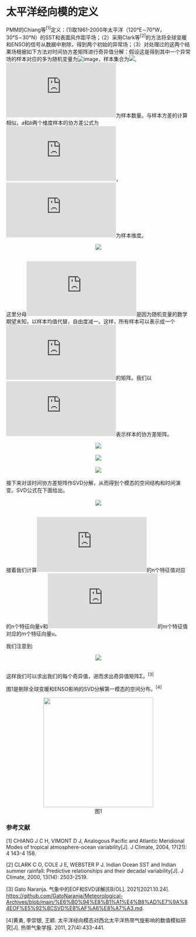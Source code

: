 # 太平洋经向模的定义
PMM的Chiang等<sup>[1]</sup>定义：(1)取1961-2000年太平洋（120°E&sim;70°W，30°S&sim;30°N）的SST和表面风作距平场；（2）采用Clark等<sup>[2]</sup>的方法将全球变暖和ENSO的信号从数据中剔除，得到两个初始的异常场；（3）对处理过的这两个结果场根据如下方法对时间协方差矩阵进行奇异值分解：假设这是得到其中一个异常场的样本对应的多为随机变量为![image](https://latex.codecogs.com/svg.latex?X=[X_1,X_2,X_3,...,X_n]^T)，样本集合为![](https://latex.codecogs.com/svg.image?%5Cleft%5C%7Bx_%7Bj%7D%20=%20%5Cleft%5B%20x_%7B1j%7D,%5Cchi%20_%7B2j%7D,%5Cldots%20,x_%7Bnj%7D%5Cright%5D%20%5E%7BT%7D%20%7C%201%5Cleq%20j%5Cleq%20m%5Cright%5C%7D%20%20),![](https://latex.codecogs.com/svg.latex?m)为样本数量。与样本方差的计算相似，𝑎和𝑏两个维度样本的协方差公式为![](https://latex.codecogs.com/svg.latex?1%5Cleq%20a%5Cleq%20n%2C%201%5Cleq%20b%5Cleq%20n)，![](https://latex.codecogs.com/svg.latex?n)为样本维度。
<br/>
<div align=center><img src="https://latex.codecogs.com/svg.latex?q_%7Ba%2Cb%7D%3D%5Cfrac%7B%5Csum_%7Bj%3D1%7D%5E%7Bm%7D%28x_%7Baj%7D-%5Cbar%7Bx%7D_a%29%28x_%7Bbj%7D-%5Cbar%7Bx%7D_b%29%7D%7Bm-1%7D"/></div>
<br/>

这里分母![](https://latex.codecogs.com/svg.latex?m-1)是因为随机变量的数学期望未知，以样本均值代替，自由度减一。这样，所有样本可以表示成一个![](https://latex.codecogs.com/svg.latex?n%5Ctimes%20m)的矩阵。我们以![](https://latex.codecogs.com/svg.latex?%5Chat%7B%5CSigma%7D)表示样本的协方差矩阵。

<div align="center"><img src="https://latex.codecogs.com/svg.latex?\hat{\Sigma&space;}=\begin{bmatrix}&space;q_{1,1}&space;&&space;q_{1,2}&space;&&space;\hdots&space;&&space;q_{1,n}\\&space;q_{2,1}&space;&&space;q_{2,2}&space;&&space;\hdots&space;&&space;q_{2,n}\\&space;\vdots&space;&&space;\vdots&space;&&space;\ddots&space;&&space;\vdots&space;\\&space;q_{n,1}&space;&&space;q_{n,2}&space;&&space;\hdots&space;&&space;q_{n,n}&space;\end{bmatrix}"></div>
<br/>
<div align="center"><img src="https://latex.codecogs.com/svg.latex?%3D%5Cfrac%7B1%7D%7Bm-1%7D%5Cbegin%7Bbmatrix%7D%20%5Csum_%7Bj%3D1%7D%5E%7Bm%7D%28x_%7B1j%7D-%5Cbar%7Bx%7D_1%29%28x_%7B1j%7D-%5Cbar%7Bx%7D_1%29%20%26%20%5Csum_%7Bj%3D1%7D%5E%7Bm%7D%28x_%7B1j%7D-%5Cbar%7Bx%7D_1%29%28x_%7B2j%7D-%5Cbar%7Bx%7D_2%29%20%26%20%5Chdots%20%26%20%5Csum_%7Bj%3D1%7D%5E%7Bm%7D%28x_%7B1j%7D-%5Cbar%7Bx%7D_1%29%28x_%7Bnj%7D-%5Cbar%7Bx%7D_n%29%5C%5C%20%5Csum_%7Bj%3D1%7D%5E%7Bm%7D%28x_%7B2j%7D-%5Cbar%7Bx%7D_2%29%28x_%7B1j%7D-%5Cbar%7Bx%7D_1%29%20%26%20%5Csum_%7Bj%3D1%7D%5E%7Bm%7D%28x_%7B2j%7D-%5Cbar%7Bx%7D_2%29%28x_%7B2j%7D-%5Cbar%7Bx%7D_2%29%20%26%20%5Chdots%20%26%20%5Csum_%7Bj%3D1%7D%5E%7Bm%7D%28x_%7B2j%7D-%5Cbar%7Bx%7D_2%29%28x_%7Bnj%7D-%5Cbar%7Bx%7D_n%29%5C%5C%20%5Cvdots%20%26%20%5Cvdots%20%26%20%5Cddots%20%26%20%5Cvdots%5C%5C%20%5Csum_%7Bj%3D1%7D%5E%7Bm%7D%28x_%7Bnj%7D-%5Cbar%7Bx%7D_n%29%28x_%7B1j%7D-%5Cbar%7Bx%7D_1%29%20%26%20%5Csum_%7Bj%3D1%7D%5E%7Bm%7D%28x_%7Bnj%7D-%5Cbar%7Bx%7D_n%29%28x_%7B2j%7D-%5Cbar%7Bx%7D_2%29%20%26%20%5Chdots%20%26%20%5Csum_%7Bj%3D1%7D%5E%7Bm%7D%28x_%7Bnj%7D-%5Cbar%7Bx%7D_n%29%28x_%7Bnj%7D-%5Cbar%7Bx%7D_n%29%20%5Cend%7Bbmatrix%7D"/></div>
<br/>
<div align="center"><img src="https://latex.codecogs.com/svg.latex?%3D%5Cfrac%7B1%7D%7Bm-1%7D%5Csum_%7Bj%3D1%7D%5E%7Bm%7D%28%5Cmathbf%7Bx%7D_%7B%5Ccdot%20j%7D-%5Cbar%7B%5Cmathbf%7Bx%7D%7D%29%28%5Cmathbf%7Bx%7D_%7B%5Ccdot%20j%7D-%5Cbar%7B%5Cmathbf%7Bx%7D%7D%29%5ET"/></div>
<br/>
接下来对该时间协方差矩阵作SVD分解，从而得到个模态的空间结构和时间演变。SVD公式在下面给出。
<br/><br/>
<div align="center"><img src="https://latex.codecogs.com/svg.latex?%5Chat%7B%5CSigma%7D%3DU%5CSigma%20V%5ET"/></div>
<br/>

接着我们计算![](https://latex.codecogs.com/svg.latex?%5Chat%7B%5CSigma%7D%5ET%5Chat%7B%5CSigma%7D)的n个特征值对应的n个特征向量v和![](https://latex.codecogs.com/svg.latex?%5Chat%7B%5CSigma%7D%5Chat%7B%5CSigma%7D%5ET)的m个特征值对应的m个特征向量u。

我们注意到:
<br/>
<div align="center"><img src="https://latex.codecogs.com/svg.latex?%5Chat%7B%5CSigma%7D%3DU%5CSigma%20V%5ET%5Crightarrow%20%5Chat%7B%5CSigma%7D%3DU%5CSigma%20V%5ETV%5Crightarrow%20%5Chat%7B%5CSigma%7DV%3DU%5CSigma%20%5Crightarrow%20%5Chat%7B%5CSigma%7Dv_i%3D%5Csigma%20_iu_i%5Crightarrow%20%5Csigma%20_i%3D%5Cfrac%7B%5Chat%7B%5CSigma%7Dv_i%7D%7Bu_i%7D"/></div>
<br/>

这样我们可以求出我们的每个奇异值，进而求出奇异值矩阵Σ。<sup>[3]</sup>

图1是剔除全球变暖和ENSO影响的SVD分解第一模态的空间分布。<sup>[4]</sup>
<div align="center"><img height="300" src="https://user-images.githubusercontent.com/76199161/138593679-dd7bc66b-20a4-489b-8985-ba59f950fc12.png"/></div>

<div align="center">图1</div>



### 参考文献
[1] CHIANG J C H, VIMONT D J, Analogous Pacific and Atlantic Meridional Modes of tropical atmosphere-ocean variability[J]. J Climate, 2004, 17(21): 4 143-4 158.

[2] CLARK C O, COLE J E, WEBSTER P J. Indian Ocean SST and Indian summer rainfall: Predictive relationships and their decadal variability[J]. J Climate, 2000, 13(14): 2503-2519.

[3] Gato Naranja. 气象中的EOF和SVD详解[EB/OL]. 2021[2021.10.24]. https://github.com/GatoNaranja/Meteorological-Archives/blob/main/%E6%B0%94%E8%B1%A1%E4%B8%AD%E7%9A%84EOF%E5%92%8CSVD%E8%AF%A6%E8%A7%A3.md.

[4]黄勇, 李崇银, 王颖. 太平洋经向模态对西北太平洋热带气旋影响的数值模拟研究[J]. 热带气象学报. 2011, 27(4):433-441.
